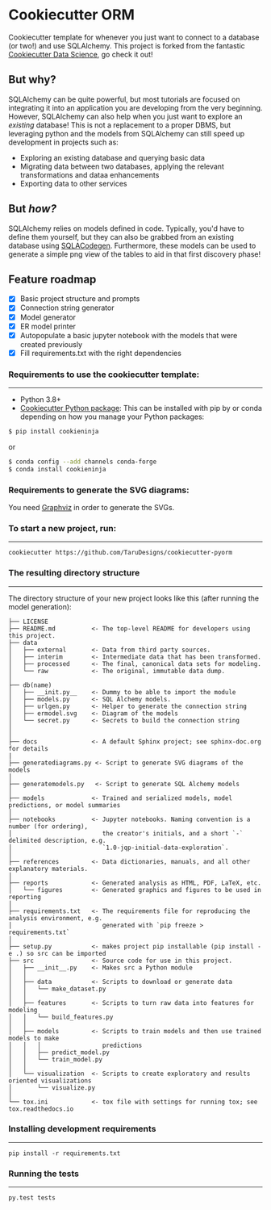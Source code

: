 # Cookiecutter ORM

Cookiecutter template for whenever you just want to connect to a database (or two!) and use SQLAlchemy. This project is forked from the fantastic [Cookiecutter Data Science](http://drivendata.github.io/cookiecutter-data-science/), go check it out!

## But why?

SQLAlchemy can be quite powerful, but most tutorials are focused on integrating it into an application you are developing from the very beginning. However, SQLAlchemy can also help when you just want to explore an _existing_ database! This is not a replacement to a proper DBMS, but leveraging python and the models from SQLAlchemy can still speed up development in projects such as:

- Exploring an existing database and querying basic data
- Migrating data between two databases, applying the relevant transformations and dataa enhancements
- Exporting data to other services

## But _how?_

SQLAlchemy relies on models defined in code. Typically, you'd have to define them yourself, but they can also be grabbed from an existing database using [SQLACodegen](https://github.com/agronholm/sqlacodegen). Furthermore, these models can be used to generate a simple png view of the tables to aid in that first discovery phase!


## Feature roadmap

- [x] Basic project structure and prompts 
- [x] Connection string generator
- [x] Model generator
- [x] ER model printer
- [x] Autopopulate a basic jupyter notebook with the models that were created previously
- [x] Fill requirements.txt with the right dependencies

### Requirements to use the cookiecutter template:
-----------
 - Python 3.8+
 - [Cookiecutter Python package](https://cookieninja.readthedocs.io/en/latest/installation.html): This can be installed with pip by or conda depending on how you manage your Python packages:

``` bash
$ pip install cookieninja
```

or

``` bash
$ conda config --add channels conda-forge
$ conda install cookieninja
```

### Requirements to generate the SVG diagrams:

You need [Graphviz](https://graphviz.org/) in order to generate the SVGs. 

### To start a new project, run:
------------

    cookiecutter https://github.com/TaruDesigns/cookiecutter-pyorm



### The resulting directory structure
------------

The directory structure of your new project looks like this (after running the model generation): 

```
├── LICENSE
├── README.md          <- The top-level README for developers using this project.
├── data
│   ├── external       <- Data from third party sources.
│   ├── interim        <- Intermediate data that has been transformed.
│   ├── processed      <- The final, canonical data sets for modeling.
│   └── raw            <- The original, immutable data dump.
│
├── db(name)
│   ├── __init.py__    <- Dummy to be able to import the module
│   ├── models.py      <- SQL Alchemy models. 
│   ├── urlgen.py      <- Helper to generate the connection string
│   ├── ermodel.svg    <- Diagram of the models
│   └── secret.py      <- Secrets to build the connection string
│
│
├── docs               <- A default Sphinx project; see sphinx-doc.org for details
|
├── generatediagrams.py <- Script to generate SVG diagrams of the models
│
├── generatemodels.py   <- Script to generate SQL Alchemy models    
│
├── models             <- Trained and serialized models, model predictions, or model summaries
│
├── notebooks          <- Jupyter notebooks. Naming convention is a number (for ordering),
│                         the creator's initials, and a short `-` delimited description, e.g.
│                         `1.0-jqp-initial-data-exploration`.
│
├── references         <- Data dictionaries, manuals, and all other explanatory materials.
│
├── reports            <- Generated analysis as HTML, PDF, LaTeX, etc.
│   └── figures        <- Generated graphics and figures to be used in reporting
│
├── requirements.txt   <- The requirements file for reproducing the analysis environment, e.g.
│                         generated with `pip freeze > requirements.txt`
│
├── setup.py           <- makes project pip installable (pip install -e .) so src can be imported
├── src                <- Source code for use in this project.
│   ├── __init__.py    <- Makes src a Python module
│   │
│   ├── data           <- Scripts to download or generate data
│   │   └── make_dataset.py
│   │
│   ├── features       <- Scripts to turn raw data into features for modeling
│   │   └── build_features.py
│   │
│   ├── models         <- Scripts to train models and then use trained models to make
│   │   │                 predictions
│   │   ├── predict_model.py
│   │   └── train_model.py
│   │
│   └── visualization  <- Scripts to create exploratory and results oriented visualizations
│       └── visualize.py
│
└── tox.ini            <- tox file with settings for running tox; see tox.readthedocs.io
```


### Installing development requirements
------------

    pip install -r requirements.txt

### Running the tests
------------

    py.test tests
